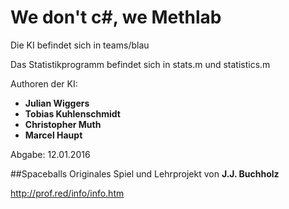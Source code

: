 # We don't c#, we Methlab

Die KI befindet sich in teams/blau

Das Statistikprogramm befindet sich in stats.m und statistics.m

Authoren der KI:

- **Julian Wiggers**
- **Tobias Kuhlenschmidt**
- **Christopher Muth**
- **Marcel Haupt**

Abgabe: 12.01.2016

##Spaceballs
Originales Spiel und Lehrprojekt von **J.J. Buchholz**

http://prof.red/info/info.htm
